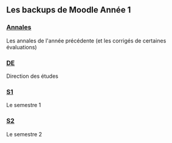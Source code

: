 ## Les backups de Moodle Année 1

### [Annales](./Annales)

Les annales de l'année précédente (et les corrigés de certaines évaluations)

### [DE](./DE)

Direction des études

### [S1](./S1)

Le semestre 1

### [S2](./S2)

Le semestre 2
